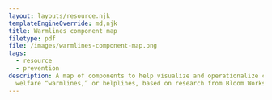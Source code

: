 ```yaml
---
layout: layouts/resource.njk
templateEngineOverride: md,njk
title: Warmlines component map
filetype: pdf
file: /images/warmlines-component-map.png
tags:
  - resource
  - prevention
description: A map of components to help visualize and operationalize child
  welfare “warmlines,” or helplines, based on research from Bloom Works.
---
```

